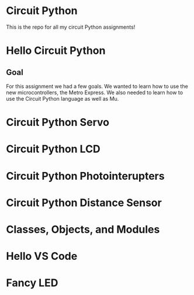 # Circuit Python
This is the repo for all my circuit Python assignments!

# Hello Circuit Python

## Goal

For this assignment we had a few goals. We wanted to learn how to use the new microcontrollers, the Metro Express. We also needed to learn how to use the Circuit Python language as well as Mu. 

# Circuit Python Servo

# Circuit Python LCD

# Circuit Python Photointerupters

# Circuit Python Distance Sensor 

# Classes, Objects, and Modules

# Hello VS Code

# Fancy LED
